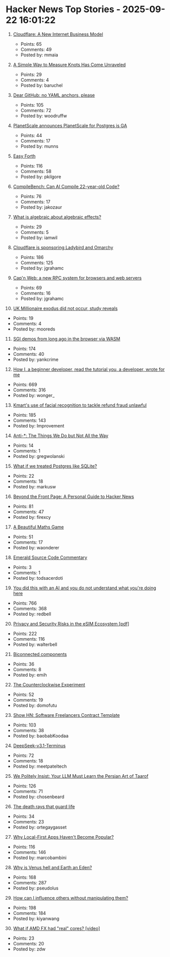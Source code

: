 # Hacker News Top Stories - 2025-09-22 16:01:22

1. [Cloudflare: A New Internet Business Model](https://blog.cloudflare.com/cloudflare-2025-annual-founders-letter/)
   - Points: 65
   - Comments: 49
   - Posted by: mmaia

2. [A Simple Way to Measure Knots Has Come Unraveled](https://www.quantamagazine.org/a-simple-way-to-measure-knots-has-come-unraveled-20250922/)
   - Points: 29
   - Comments: 4
   - Posted by: baruchel

3. [Dear GitHub: no YAML anchors, please](https://blog.yossarian.net/2025/09/22/dear-github-no-yaml-anchors)
   - Points: 105
   - Comments: 72
   - Posted by: woodruffw

4. [PlanetScale announces PlanetScale for Postgres is GA](https://planetscale.com/blog/planetscale-for-postgres-is-generally-available)
   - Points: 44
   - Comments: 17
   - Posted by: munns

5. [Easy Forth](https://skilldrick.github.io/easyforth/)
   - Points: 116
   - Comments: 58
   - Posted by: pkilgore

6. [CompileBench: Can AI Compile 22-year-old Code?](https://quesma.com/blog/introducing-compilebench/)
   - Points: 76
   - Comments: 17
   - Posted by: jakozaur

7. [What is algebraic about algebraic effects?](https://interjectedfuture.com/what-is-algebraic-about-algebraic-effects/)
   - Points: 29
   - Comments: 5
   - Posted by: iamwil

8. [Cloudflare is sponsoring Ladybird and Omarchy](https://blog.cloudflare.com/supporting-the-future-of-the-open-web/)
   - Points: 186
   - Comments: 125
   - Posted by: jgrahamc

9. [Cap'n Web: a new RPC system for browsers and web servers](https://blog.cloudflare.com/capnweb-javascript-rpc-library/)
   - Points: 69
   - Comments: 16
   - Posted by: jgrahamc

10. [UK Millionaire exodus did not occur, study reveals](https://taxjustice.net/press/millionaire-exodus-did-not-occur-study-reveals/)
   - Points: 19
   - Comments: 4
   - Posted by: mooreds

11. [SGI demos from long ago in the browser via WASM](https://github.com/sgi-demos)
   - Points: 174
   - Comments: 40
   - Posted by: yankcrime

12. [How I, a beginner developer, read the tutorial you, a developer, wrote for me](https://anniemueller.com/posts/how-i-a-non-developer-read-the-tutorial-you-a-developer-wrote-for-me-a-beginner)
   - Points: 669
   - Comments: 316
   - Posted by: wonger_

13. [Kmart's use of facial recognition to tackle refund fraud unlawful](https://www.oaic.gov.au/news/media-centre/18-kmarts-use-of-facial-recognition-to-tackle-refund-fraud-unlawful,-privacy-commissioner-finds)
   - Points: 185
   - Comments: 143
   - Posted by: Improvement

14. [Anti-*: The Things We Do but Not All the Way](https://blog.jim-nielsen.com/2025/my-antis/)
   - Points: 14
   - Comments: 1
   - Posted by: gregwolanski

15. [What if we treated Postgres like SQLite?](https://www.maragu.dev/blog/what-if-we-treated-postgres-like-sqlite)
   - Points: 22
   - Comments: 18
   - Posted by: markusw

16. [Beyond the Front Page: A Personal Guide to Hacker News](https://hsu.cy/2025/09/how-to-read-hn/)
   - Points: 81
   - Comments: 47
   - Posted by: firexcy

17. [A Beautiful Maths Game](https://sinerider.com/)
   - Points: 51
   - Comments: 17
   - Posted by: waonderer

18. [Emerald Source Code Commentary](https://0xabad1dea.github.io/emeraldscc/)
   - Points: 3
   - Comments: 1
   - Posted by: todsacerdoti

19. [You did this with an AI and you do not understand what you're doing here](https://hackerone.com/reports/3340109)
   - Points: 766
   - Comments: 368
   - Posted by: redbell

20. [Privacy and Security Risks in the eSIM Ecosystem [pdf]](https://www.usenix.org/system/files/usenixsecurity25-motallebighomi.pdf)
   - Points: 222
   - Comments: 116
   - Posted by: walterbell

21. [Biconnected components](https://emi-h.com/articles/bcc.html)
   - Points: 36
   - Comments: 8
   - Posted by: emih

22. [The Counterclockwise Experiment](https://domofutu.substack.com/p/the-counterclockwise-experiment)
   - Points: 52
   - Comments: 19
   - Posted by: domofutu

23. [Show HN: Software Freelancers Contract Template](https://sopimusgeneraattori.ohjelmistofriikit.fi/?lang=en)
   - Points: 103
   - Comments: 38
   - Posted by: baobabKoodaa

24. [DeepSeek-v3.1-Terminus](https://api-docs.deepseek.com/news/news250922)
   - Points: 72
   - Comments: 18
   - Posted by: meetpateltech

25. [We Politely Insist: Your LLM Must Learn the Persian Art of Taarof](https://arxiv.org/abs/2509.01035)
   - Points: 126
   - Comments: 71
   - Posted by: chosenbeard

26. [The death rays that guard life](https://worksinprogress.co/issue/the-death-rays-that-guard-life/)
   - Points: 34
   - Comments: 23
   - Posted by: ortegaygasset

27. [Why Local-First Apps Haven't Become Popular?](https://marcobambini.substack.com/p/why-local-first-apps-havent-become)
   - Points: 116
   - Comments: 146
   - Posted by: marcobambini

28. [Why is Venus hell and Earth an Eden?](https://www.quantamagazine.org/why-is-venus-hell-and-earth-an-eden-20250915/)
   - Points: 168
   - Comments: 287
   - Posted by: pseudolus

29. [How can I influence others without manipulating them?](https://andiroberts.com/leadership-questions/how-to-influence-others-without-manipulating)
   - Points: 198
   - Comments: 184
   - Posted by: kiyanwang

30. [What if AMD FX had "real" cores? [video]](https://www.youtube.com/watch?v=Lb4FDtAwnqU)
   - Points: 23
   - Comments: 20
   - Posted by: zdw

